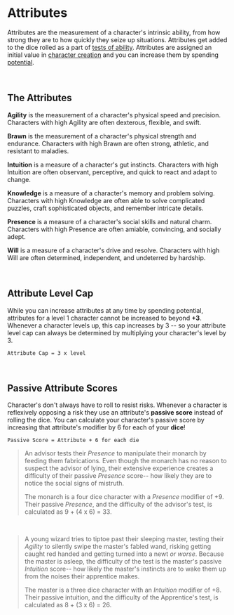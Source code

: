 # Attributes

Attributes are the measurement of a character's intrinsic ability, from how strong they are to how quickly they seize up situations. Attributes get added to the dice rolled as a part of [tests of ability](../gameplay/tests.md). Attributes are assigned an initial value in [character creation](../getting_started/creation.md) and you can increase them by spending [potential](../gameplay/advancement.md#potential).

<br/>

## The Attributes

**Agility** is the measurement of a character's physical speed and precision. Characters with high Agility are often dexterous, flexible, and swift.

**Brawn** is the measurement of a character's physical strength and endurance. Characters with high Brawn are often strong, athletic, and resistant to maladies.

**Intuition** is a measure of a character's gut instincts. Characters with high Intuition are often observant, perceptive, and quick to react and adapt to change.

**Knowledge** is a measure of a character's memory and problem solving. Characters with high Knowledge are often able to solve complicated puzzles, craft sophisticated objects, and remember intricate details.

**Presence** is a measure of a character's social skills and natural charm. Characters with high Presence are often amiable, convincing, and socially adept.

**Will** is a measure of a character's drive and resolve. Characters with high Will are often determined, independent, and undeterred by hardship.

<br/>

## Attribute Level Cap

While you can increase attributes at any time by spending potential, attributes for a level 1 character cannot be increased to beyond **+3**. Whenever a character levels up, this cap increases by 3 -- so your attribute level cap can always be determined by multiplying your character's level by 3.

`Attribute Cap = 3 x level`

<br/>

## Passive Attribute Scores

Character's don't always have to roll to resist risks. Whenever a character is reflexively opposing a risk they use an attribute's **passive score** instead of rolling the dice. You can calculate your character's passive score by increasing that attribute's modifier by 6 for each of your **dice**!

`Passive Score = Attribute + 6 for each die`

> An advisor tests their _Presence_ to manipulate their monarch by feeding them fabrications. Even though the monarch has no reason to suspect the advisor of lying, their extensive experience creates a difficulty of their passive _Presence_ score-- how likely they are to notice the social signs of mistruth.
>
> The monarch is a four dice character with a _Presence_ modifier of +9. Their passive _Presence_, and the difficulty of the advisor's test, is calculated as 9 + (4 x 6) = 33.

<br/>

> A young wizard tries to tiptoe past their sleeping master, testing their _Agility_ to silently swipe the master's fabled wand, risking getting caught red handed and getting turned into a newt _or worse_. Because the master is asleep, the difficulty of the test is the master's passive _Intuition_ score-- how likely the master's instincts are to wake them up from the noises their apprentice makes.
>
> The master is a three dice character with an _Intuition_ modifier of +8. Their passive intuition, and the difficulty of the Apprentice's test, is calculated as 8 + (3 x 6)  = 26.

<br/>
